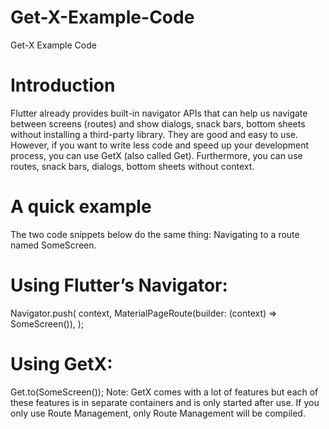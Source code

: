 # Get-X-Example-Code
Get-X Example Code
# Introduction
Flutter already provides built-in navigator APIs that can help us navigate between screens (routes) and show dialogs, snack bars, bottom sheets without installing a third-party library. They are good and easy to use. However, if you want to write less code and speed up your development process, you can use GetX (also called Get). Furthermore, you can use routes, snack bars, dialogs, bottom sheets without context.

# A quick example

The two code snippets below do the same thing: Navigating to a route named SomeScreen.

# Using Flutter’s Navigator:

Navigator.push(
    context,
    MaterialPageRoute(builder: (context) => SomeScreen()),
);
# Using GetX:

Get.to(SomeScreen());
Note: GetX comes with a lot of features but each of these features is in separate containers and is only started after use. If you only use Route Management, only Route Management will be compiled.
